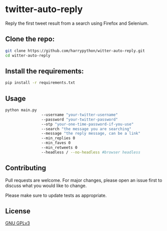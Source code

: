 # twitter-auto-reply

Reply the first tweet result from a search using Firefox and Selenium.

## Clone the repo:
```bash 
git clone https://github.com/harrypython/witter-auto-reply.git
cd witter-auto-reply 
```  
## Install the requirements: 
```bash 
pip install -r requirements.txt
```  

## Usage

```bash
python main.py 
                --username "your-twitter-username" 
                --password "your-twitter-password" 
                --otp "your-one-time-password-if-you-use" 
                --search "the message you are searching" 
                --message "the reply message, can be a link" 
                --min_replies 0 
                --min_faves 0 
                --min_retweets 0
                --headless / --no-headless #browser headless
```

## Contributing

Pull requests are welcome. For major changes, please open an issue first to discuss what you would like to change.

Please make sure to update tests as appropriate.

## License

[ GNU GPLv3 ](https://choosealicense.com/licenses/gpl-3.0/)


